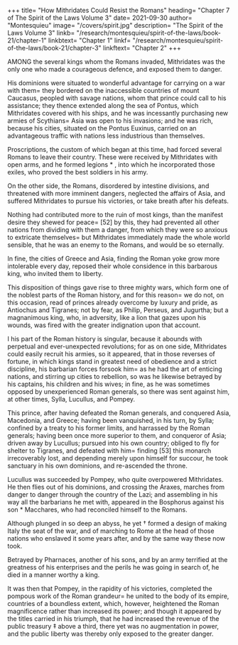 +++
title=  "How Mithridates Could Resist the Romans"
heading=  "Chapter 7 of The Spirit of the Laws Volume 3"
date=  2021-09-30
author=  "Montesquieu"
image=  "/covers/spirit.jpg"
description=  "The Spirit of the Laws Volume 3"
linkb=  "/research/montesquieu/spirit-of-the-laws/book-21/chapter-1"
linkbtext=  "Chapter 1"
linkf=  "/research/montesquieu/spirit-of-the-laws/book-21/chapter-3"
linkftext=  "Chapter 2"
+++

AMONG the several kings whom the Romans invaded, Mithridates was the only one who made a courageous defence, and exposed them to danger.

His dominions were situated to wonderful advantage for carrying on a war with them=  they bordered on the inaccessible countries of mount Caucasus, peopled with savage nations, whom that prince could call to his assistance; they thence extended along the sea of Pontus, which Mithridates covered with his ships, and he was incessantly purchasing new armies of Scythians=  Asia was open to his invasions; and he was rich, because his cities, situated on the Pontus Euxinus, carried on an advantageous traffic with nations less industrious than themselves.

Proscriptions, the custom of which began at this time, had forced several Romans to leave their country. These were received by Mithridates with open arms, and he formed legions * , into which he incorporated those exiles, who proved the best soldiers in his army.

On the other side, the Romans, disordered by intestine divisions, and threatened with more imminent dangers, neglected the affairs of Asia, and suffered Mithridates to pursue his victories, or take breath after his defeats.

Nothing had contributed more to the ruin of most kings, than the manifest desire they shewed for peace=  [52] by this, they had prevented all other nations from dividing with them a danger, from which they were so anxious to extricate themselves=  but Mithridates immediately made the whole world sensible, that he was an enemy to the Romans, and would be so eternally.

In fine, the cities of Greece and Asia, finding the Roman yoke grow more intolerable every day, reposed their whole considence in this barbarous king, who invited them to liberty.

This disposition of things gave rise to three mighty wars, which form one of the noblest parts of the Roman history, and for this reason=  we do not, on this occasion, read of princes already overcome by luxury and pride, as Antiochus and Tigranes; not by fear, as Philip, Perseus, and Jugurtha; but a magnanimous king, who, in adversity, like a lion that gazes upon his wounds, was fired with the greater indignation upon that account.

I his part of the Roman history is singular, because it abounds with perpetual and ever-unexpected revolutions; for as on one side, Mithridates could easily recruit his armies, so it appeared, that in those reverses of fortune, in which kings stand in greatest need of obedience and a strict discipline, his barbarian forces forsook him=  as he had the art of enticing nations, and stirring up cities to rebellion, so was he likewise betrayed by his captains, his children and his wives; in fine, as he was sometimes opposed by unexperienced Roman generals, so there was sent against him, at other times, Sylla, Lucullus, and Pompey.

This prince, after having defeated the Roman generals, and conquered Asia, Macedonia, and Greece; having been vanquished, in his turn, by Sylla; confined by a treaty to his former limits, and harrassed by the Roman generals; having been once more superior to them, and conqueror of Asia; driven away by Lucullus; pursued into his own country; obliged to fly for shelter to Tigranes, and defeated with him=  finding [53] this monarch irrecoverably lost, and depending merely upon himself for succour, he took sanctuary in his own dominions, and re-ascended the throne.

Lucullus was succeeded by Pompey, who quite overpowered Mithridates. He then flies out of his dominions, and crossing the Araxes, marches from danger to danger through the country of the Lazi; and assembling in his way all the barbarians he met with, appeared in the Bosphorus against his son * Macchares, who had reconciled himself to the Romans.

Although plunged in so deep an abyss, he yet † formed a design of making Italy the seat of the war, and of marching to Rome at the head of those nations who enslaved it some years after, and by the same way these now took.

Betrayed by Pharnaces, another of his sons, and by an army terrified at the greatness of his enterprises and the perils he was going in search of, he died in a manner worthy a king.

It was then that Pompey, in the rapidity of his victories, completed the pompous work of the Roman grandeur=  he united to the body of its empire, countries of a boundless extent, which, however, heightened the Roman magnificence rather than increased its power; and though it appeared by the titles carried in his triumph, that he had increased the revenue of the public treasury ‡ above a third, there yet was no augmentation in power, and the public liberty was thereby only exposed to the greater danger.
